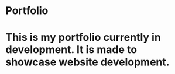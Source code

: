 # Portfolio

# This is my portfolio currently in development. It is made to showcase website development.